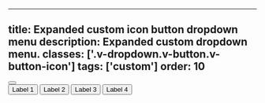 <!--
 *              © 2025 Visa
 *
 * Licensed under the Apache License, Version 2.0 (the "License");
 * you may not use this file except in compliance with the License.
 * You may obtain a copy of the License at
 *
 *         http://www.apache.org/licenses/LICENSE-2.0
 *
 * Unless required by applicable law or agreed to in writing, software
 * distributed under the License is distributed on an "AS IS" BASIS,
 * WITHOUT WARRANTIES OR CONDITIONS OF ANY KIND, either express or implied.
 * See the License for the specific language governing permissions and
 * limitations under the License.
 *
 -->
---
title: Expanded custom icon button dropdown menu
description: Expanded custom dropdown menu.
classes: ['.v-dropdown.v-button.v-button-icon']
tags: ['custom']
order: 10
---

<button aria-controls="dropdown-menu-icon-expanded" aria-expanded="true" aria-label="see more options"  class="v-button v-button-icon v-dropdown" id="dropdown-button-icon-expanded">
  <svg aria-hidden="true" class="v-icon v-icon-visa v-icon-low" focusable="false" viewbox="0 0 24 24">
    <use href="#visa-option-horizontal-low">
    </use>
  </svg>
</button>
<div aria-labelledby="dropdown-button-icon-expanded" class="v-surface" id="dropdown-menu-icon-expanded" role="listbox" aria-hidden="false">
  <div class="v-listbox">
    <button class="v-listbox-item v-px-8 v-py-11" role="option">
      Label 1
    </button>
    <button class="v-listbox-item v-px-8 v-py-11" role="option">
      Label 2
    </button>
    <button class="v-listbox-item v-px-8 v-py-11" role="option">
      Label 3
    </button>
    <button class="v-listbox-item v-px-8 v-py-11" role="option">
      Label 4
    </button>
  </div>
</div>
